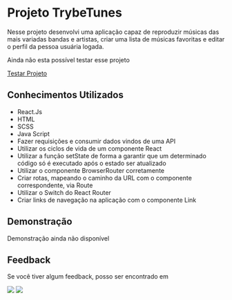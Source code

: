 # Projeto TrybeTunes

Nesse projeto desenvolvi uma aplicação capaz de reproduzir músicas das mais variadas bandas e artistas, criar uma lista de músicas favoritas e editar o perfil da pessoa usuária logada.


Ainda não esta possível testar esse projeto

[Testar Projeto](https://jonathankarlinski.github.io/trybetunes/#/)

## Conhecimentos Utilizados

- React.Js
- HTML
- SCSS
- Java Script
- Fazer requisições e consumir dados vindos de uma API
- Utilizar os ciclos de vida de um componente React
- Utilizar a função setState de forma a garantir que um determinado código só é executado após o estado ser atualizado
- Utilizar o componente BrowserRouter corretamente
- Criar rotas, mapeando o caminho da URL com o componente correspondente, via Route
- Utilizar o Switch do React Router
- Criar links de navegação na aplicação com o componente Link

## Demonstração

Demonstração ainda não disponível 
<!-- ![pixels-art-gif](pixels-art.gif) -->

## Feedback

Se você tiver algum feedback, posso ser encontrado em

  <a href = "mailto:jonathankarlinski57@gmail.com"><img src="https://img.shields.io/badge/Gmail-D14836?style=for-the-badge&logo=gmail&logoColor=white" target="_blank"></a>
 <a href="https://www.linkedin.com/in/jonathankarlinski/" target="_blank"><img src="https://img.shields.io/badge/-LinkedIn-%230077B5?style=for-the-badge&logo=linkedin&logoColor=white" target="_blank"></a> 

